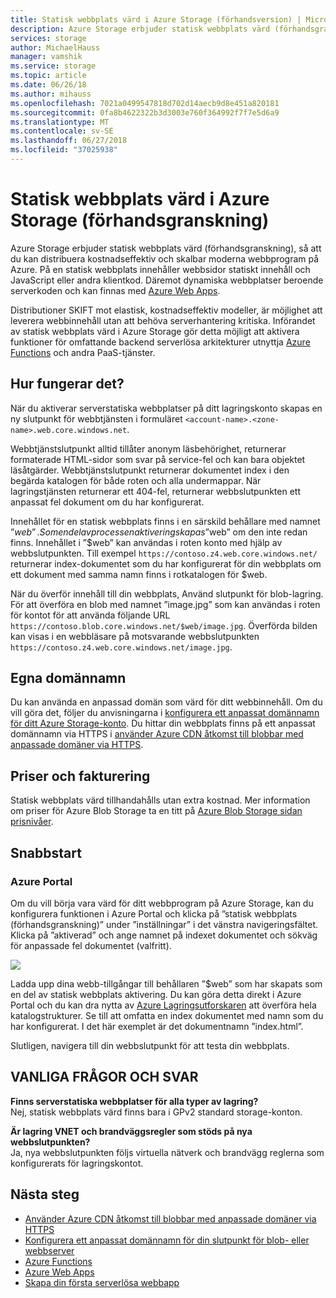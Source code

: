 ```yaml
---
title: Statisk webbplats värd i Azure Storage (förhandsversion) | Microsoft Docs
description: Azure Storage erbjuder statisk webbplats värd (förhandsgranskning), erbjuder en kostnadseffektiv och skalbar lösning för värd för moderna webbprogram.
services: storage
author: MichaelHauss
manager: vamshik
ms.service: storage
ms.topic: article
ms.date: 06/26/18
ms.author: mihauss
ms.openlocfilehash: 7021a0499547818d702d14aecb9d8e451a820181
ms.sourcegitcommit: 0fa8b4622322b3d3003e760f364992f7f7e5d6a9
ms.translationtype: MT
ms.contentlocale: sv-SE
ms.lasthandoff: 06/27/2018
ms.locfileid: "37025938"
---
```

# <a name="static-website-hosting-in-azure-storage-preview"></a>Statisk webbplats värd i Azure Storage (förhandsgranskning)
Azure Storage erbjuder statisk webbplats värd (förhandsgranskning), så att du kan distribuera kostnadseffektiv och skalbar moderna webbprogram på Azure. På en statisk webbplats innehåller webbsidor statiskt innehåll och JavaScript eller andra klientkod. Däremot dynamiska webbplatser beroende serverkoden och kan finnas med [Azure Web Apps](/app-service/app-service-web-overview.md).

Distributioner SKIFT mot elastisk, kostnadseffektiv modeller, är möjlighet att leverera webbinnehåll utan att behöva serverhantering kritiska. Införandet av statisk webbplats värd i Azure Storage gör detta möjligt att aktivera funktioner för omfattande backend serverlösa arkitekturer utnyttja [Azure Functions](/azure-functions/functions-overview.md) och andra PaaS-tjänster.

## <a name="how-does-it-work"></a>Hur fungerar det?
När du aktiverar serverstatiska webbplatser på ditt lagringskonto skapas en ny slutpunkt för webbtjänsten i formuläret `<account-name>.<zone-name>.web.core.windows.net`.

Webbtjänstslutpunkt alltid tillåter anonym läsbehörighet, returnerar formaterade HTML-sidor som svar på service-fel och kan bara objektet läsåtgärder. Webbtjänstslutpunkt returnerar dokumentet index i den begärda katalogen för både roten och alla undermappar. När lagringstjänsten returnerar ett 404-fel, returnerar webbslutpunkten ett anpassat fel dokument om du har konfigurerat.

Innehållet för en statisk webbplats finns i en särskild behållare med namnet ”$web”. Som en del av processen aktivering skapas ”$web” om den inte redan finns. Innehållet i ”$web” kan användas i roten konto med hjälp av webbslutpunkten. Till exempel `https://contoso.z4.web.core.windows.net/` returnerar index-dokumentet som du har konfigurerat för din webbplats om ett dokument med samma namn finns i rotkatalogen för $web.

När du överför innehåll till din webbplats, Använd slutpunkt för blob-lagring. För att överföra en blob med namnet ”image.jpg” som kan användas i roten för kontot för att använda följande URL `https://contoso.blob.core.windows.net/$web/image.jpg`. Överförda bilden kan visas i en webbläsare på motsvarande webbslutpunkten `https://contoso.z4.web.core.windows.net/image.jpg`.


## <a name="custom-domain-names"></a>Egna domännamn
Du kan använda en anpassad domän som värd för ditt webbinnehåll. Om du vill göra det, följer du anvisningarna i [konfigurera ett anpassat domännamn för ditt Azure Storage-konto](storage-custom-domain-name.md). Du hittar din webbplats finns på ett anpassat domännamn via HTTPS i [använder Azure CDN åtkomst till blobbar med anpassade domäner via HTTPS](storage-https-custom-domain-cdn.md).

## <a name="pricing-and-billing"></a>Priser och fakturering
Statisk webbplats värd tillhandahålls utan extra kostnad. Mer information om priser för Azure Blob Storage ta en titt på [Azure Blob Storage sidan prisnivåer](https://azure.microsoft.com/pricing/details/storage/blobs/).

## <a name="quickstart"></a>Snabbstart
### <a name="azure-portal"></a>Azure Portal
Om du vill börja vara värd för ditt webbprogram på Azure Storage, kan du konfigurera funktionen i Azure Portal och klicka på ”statisk webbplats (förhandsgranskning)” under ”inställningar” i det vänstra navigeringsfältet. Klicka på ”aktiverad” och ange namnet på indexet dokumentet och sökväg för anpassade fel dokumentet (valfritt).

![](media/storage-blob-static-website/storage-blob-static-website-portal-config.PNG)

Ladda upp dina webb-tillgångar till behållaren ”$web” som har skapats som en del av statisk webbplats aktivering. Du kan göra detta direkt i Azure Portal och du kan dra nytta av [Azure Lagringsutforskaren](https://azure.microsoft.com/features/storage-explorer/) att överföra hela katalogstrukturer. Se till att omfatta en index dokumentet med namn som du har konfigurerat. I det här exemplet är det dokumentnamn ”index.html”.

Slutligen, navigera till din webbslutpunkt för att testa din webbplats.

## <a name="faq"></a>VANLIGA FRÅGOR OCH SVAR
**Finns serverstatiska webbplatser för alla typer av lagring?**  
Nej, statisk webbplats värd finns bara i GPv2 standard storage-konton.

**Är lagring VNET och brandväggsregler som stöds på nya webbslutpunkten?**  
Ja, nya webbslutpunkten följs virtuella nätverk och brandvägg reglerna som konfigurerats för lagringskontot.

## <a name="next-steps"></a>Nästa steg
* [Använder Azure CDN åtkomst till blobbar med anpassade domäner via HTTPS](storage-https-custom-domain-cdn.md)
* [Konfigurera ett anpassat domännamn för din slutpunkt för blob- eller webbserver](storage-custom-domain-name.md)
* [Azure Functions](/azure-functions/functions-overview.md)
* [Azure Web Apps](/app-service/app-service-web-overview.md)
* [Skapa din första serverlösa webbapp](https://aka.ms/static-serverless-webapp)
